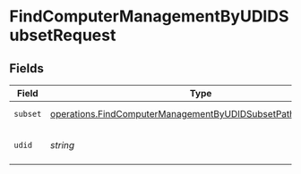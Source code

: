 # FindComputerManagementByUDIDSubsetRequest


## Fields

| Field                                                                                                                                               | Type                                                                                                                                                | Required                                                                                                                                            | Description                                                                                                                                         |
| --------------------------------------------------------------------------------------------------------------------------------------------------- | --------------------------------------------------------------------------------------------------------------------------------------------------- | --------------------------------------------------------------------------------------------------------------------------------------------------- | --------------------------------------------------------------------------------------------------------------------------------------------------- |
| `subset`                                                                                                                                            | [operations.FindComputerManagementByUDIDSubsetPathParamSubset](../../../sdk/models/operations/findcomputermanagementbyudidsubsetpathparamsubset.md) | :heavy_check_mark:                                                                                                                                  | Subset to filter by                                                                                                                                 |
| `udid`                                                                                                                                              | *string*                                                                                                                                            | :heavy_check_mark:                                                                                                                                  | Computer UDID to filter by                                                                                                                          |